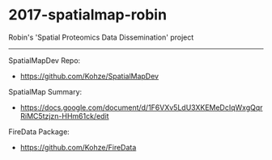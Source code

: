 # 2017-spatialmap-robin
Robin's 'Spatial Proteomics Data Dissemination' project

---

SpatialMapDev Repo:
- https://github.com/Kohze/SpatialMapDev


SpatialMap Summary:
- https://docs.google.com/document/d/1F6VXv5LdU3XKEMeDcIqWxgQqrRiMC5tzjzn-HHm61ck/edit


FireData Package:
- https://github.com/Kohze/FireData
